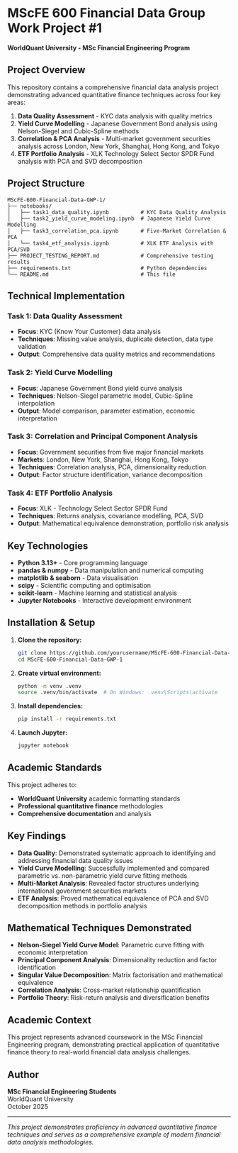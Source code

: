 # MScFE 600 Financial Data Group Work Project #1

**WorldQuant University - MSc Financial Engineering Program**

## Project Overview

This repository contains a comprehensive financial data analysis project demonstrating advanced quantitative finance techniques across four key areas:

1. **Data Quality Assessment** - KYC data analysis with quality metrics
2. **Yield Curve Modelling** - Japanese Government Bond analysis using Nelson-Siegel and Cubic-Spline methods
3. **Correlation & PCA Analysis** - Multi-market government securities analysis across London, New York, Shanghai, Hong Kong, and Tokyo
4. **ETF Portfolio Analysis** - XLK Technology Select Sector SPDR Fund analysis with PCA and SVD decomposition

## Project Structure

```
MScFE-600-Financial-Data-GWP-1/
├── notebooks/
│   ├── task1_data_quality.ipynb          # KYC Data Quality Analysis
│   ├── task2_yield_curve_modeling.ipynb  # Japanese Yield Curve Modelling
│   ├── task3_correlation_pca.ipynb       # Five-Market Correlation & PCA
│   └── task4_etf_analysis.ipynb          # XLK ETF Analysis with PCA/SVD
├── PROJECT_TESTING_REPORT.md             # Comprehensive testing results
├── requirements.txt                      # Python dependencies
└── README.md                             # This file
```

## Technical Implementation

### Task 1: Data Quality Assessment
- **Focus**: KYC (Know Your Customer) data analysis
- **Techniques**: Missing value analysis, duplicate detection, data type validation
- **Output**: Comprehensive data quality metrics and recommendations

### Task 2: Yield Curve Modelling
- **Focus**: Japanese Government Bond yield curve analysis
- **Techniques**: Nelson-Siegel parametric model, Cubic-Spline interpolation
- **Output**: Model comparison, parameter estimation, economic interpretation

### Task 3: Correlation and Principal Component Analysis
- **Focus**: Government securities from five major financial markets
- **Markets**: London, New York, Shanghai, Hong Kong, Tokyo
- **Techniques**: Correlation analysis, PCA, dimensionality reduction
- **Output**: Factor structure identification, variance decomposition

### Task 4: ETF Portfolio Analysis
- **Focus**: XLK - Technology Select Sector SPDR Fund
- **Techniques**: Returns analysis, covariance modelling, PCA, SVD
- **Output**: Mathematical equivalence demonstration, portfolio risk analysis

## Key Technologies

- **Python 3.13+** - Core programming language
- **pandas & numpy** - Data manipulation and numerical computing
- **matplotlib & seaborn** - Data visualisation
- **scipy** - Scientific computing and optimisation
- **scikit-learn** - Machine learning and statistical analysis
- **Jupyter Notebooks** - Interactive development environment

## Installation & Setup

1. **Clone the repository:**
   ```bash
   git clone https://github.com/yourusername/MScFE-600-Financial-Data-GWP-1.git
   cd MScFE-600-Financial-Data-GWP-1
   ```

2. **Create virtual environment:**
   ```bash
   python -m venv .venv
   source .venv/bin/activate  # On Windows: .venv\Scripts\activate
   ```

3. **Install dependencies:**
   ```bash
   pip install -r requirements.txt
   ```

4. **Launch Jupyter:**
   ```bash
   jupyter notebook
   ```

## Academic Standards

This project adheres to:
- **WorldQuant University** academic formatting standards
- **Professional quantitative finance** methodologies
- **Comprehensive documentation** and analysis

## Key Findings

- **Data Quality**: Demonstrated systematic approach to identifying and addressing financial data quality issues
- **Yield Curve Modelling**: Successfully implemented and compared parametric vs. non-parametric yield curve fitting methods
- **Multi-Market Analysis**: Revealed factor structures underlying international government securities markets
- **ETF Analysis**: Proved mathematical equivalence of PCA and SVD decomposition methods in portfolio analysis

## Mathematical Techniques Demonstrated

- **Nelson-Siegel Yield Curve Model**: Parametric curve fitting with economic interpretation
- **Principal Component Analysis**: Dimensionality reduction and factor identification
- **Singular Value Decomposition**: Matrix factorisation and mathematical equivalence
- **Correlation Analysis**: Cross-market relationship quantification
- **Portfolio Theory**: Risk-return analysis and diversification benefits

## Academic Context

This project represents advanced coursework in the MSc Financial Engineering program, demonstrating practical application of quantitative finance theory to real-world financial data analysis challenges.

## Author

**MSc Financial Engineering Students**  
WorldQuant University  
October 2025

---

*This project demonstrates proficiency in advanced quantitative finance techniques and serves as a comprehensive example of modern financial data analysis methodologies.*
